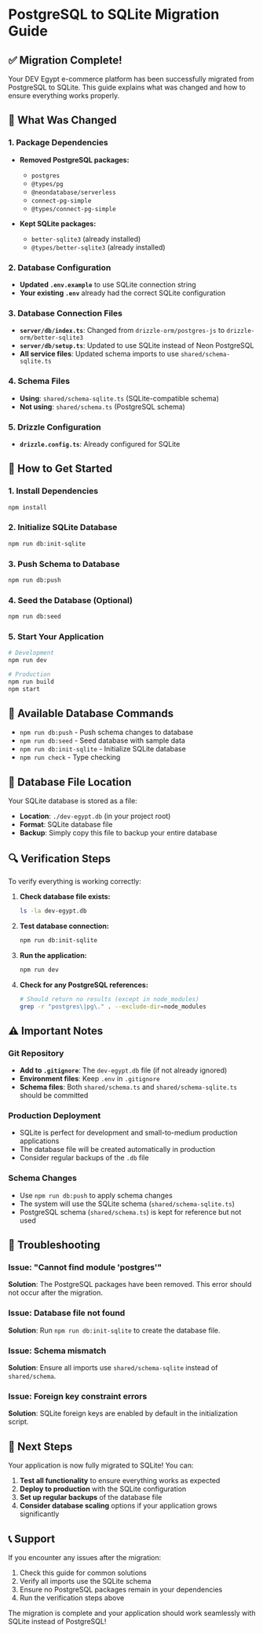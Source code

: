 # PostgreSQL to SQLite Migration Guide

## ✅ Migration Complete!

Your DEV Egypt e-commerce platform has been successfully migrated from PostgreSQL to SQLite. This guide explains what was changed and how to ensure everything works properly.

## 🔄 What Was Changed

### 1. Package Dependencies
- **Removed PostgreSQL packages:**
  - `postgres`
  - `@types/pg`
  - `@neondatabase/serverless`
  - `connect-pg-simple`
  - `@types/connect-pg-simple`

- **Kept SQLite packages:**
  - `better-sqlite3` (already installed)
  - `@types/better-sqlite3` (already installed)

### 2. Database Configuration
- **Updated `.env.example`** to use SQLite connection string
- **Your existing `.env`** already had the correct SQLite configuration

### 3. Database Connection Files
- **`server/db/index.ts`**: Changed from `drizzle-orm/postgres-js` to `drizzle-orm/better-sqlite3`
- **`server/db/setup.ts`**: Updated to use SQLite instead of Neon PostgreSQL
- **All service files**: Updated schema imports to use `shared/schema-sqlite.ts`

### 4. Schema Files
- **Using**: `shared/schema-sqlite.ts` (SQLite-compatible schema)
- **Not using**: `shared/schema.ts` (PostgreSQL schema)

### 5. Drizzle Configuration
- **`drizzle.config.ts`**: Already configured for SQLite

## 🚀 How to Get Started

### 1. Install Dependencies
```bash
npm install
```

### 2. Initialize SQLite Database
```bash
npm run db:init-sqlite
```

### 3. Push Schema to Database
```bash
npm run db:push
```

### 4. Seed the Database (Optional)
```bash
npm run db:seed
```

### 5. Start Your Application
```bash
# Development
npm run dev

# Production
npm run build
npm start
```

## 🔧 Available Database Commands

- `npm run db:push` - Push schema changes to database
- `npm run db:seed` - Seed database with sample data
- `npm run db:init-sqlite` - Initialize SQLite database
- `npm run check` - Type checking

## 📁 Database File Location

Your SQLite database is stored as a file:
- **Location**: `./dev-egypt.db` (in your project root)
- **Format**: SQLite database file
- **Backup**: Simply copy this file to backup your entire database

## 🔍 Verification Steps

To verify everything is working correctly:

1. **Check database file exists:**
   ```bash
   ls -la dev-egypt.db
   ```

2. **Test database connection:**
   ```bash
   npm run db:init-sqlite
   ```

3. **Run the application:**
   ```bash
   npm run dev
   ```

4. **Check for any PostgreSQL references:**
   ```bash
   # Should return no results (except in node_modules)
   grep -r "postgres\|pg\." . --exclude-dir=node_modules
   ```

## ⚠️ Important Notes

### Git Repository
- **Add to `.gitignore`**: The `dev-egypt.db` file (if not already ignored)
- **Environment files**: Keep `.env` in `.gitignore`
- **Schema files**: Both `shared/schema.ts` and `shared/schema-sqlite.ts` should be committed

### Production Deployment
- SQLite is perfect for development and small-to-medium production applications
- The database file will be created automatically in production
- Consider regular backups of the `.db` file

### Schema Changes
- Use `npm run db:push` to apply schema changes
- The system will use the SQLite schema (`shared/schema-sqlite.ts`)
- PostgreSQL schema (`shared/schema.ts`) is kept for reference but not used

## 🛟 Troubleshooting

### Issue: "Cannot find module 'postgres'"
**Solution**: The PostgreSQL packages have been removed. This error should not occur after the migration.

### Issue: Database file not found
**Solution**: Run `npm run db:init-sqlite` to create the database file.

### Issue: Schema mismatch
**Solution**: Ensure all imports use `shared/schema-sqlite` instead of `shared/schema`.

### Issue: Foreign key constraint errors
**Solution**: SQLite foreign keys are enabled by default in the initialization script.

## 🎯 Next Steps

Your application is now fully migrated to SQLite! You can:

1. **Test all functionality** to ensure everything works as expected
2. **Deploy to production** with the SQLite configuration
3. **Set up regular backups** of the database file
4. **Consider database scaling** options if your application grows significantly

## 📞 Support

If you encounter any issues after the migration:

1. Check this guide for common solutions
2. Verify all imports use the SQLite schema
3. Ensure no PostgreSQL packages remain in your dependencies
4. Run the verification steps above

The migration is complete and your application should work seamlessly with SQLite instead of PostgreSQL!